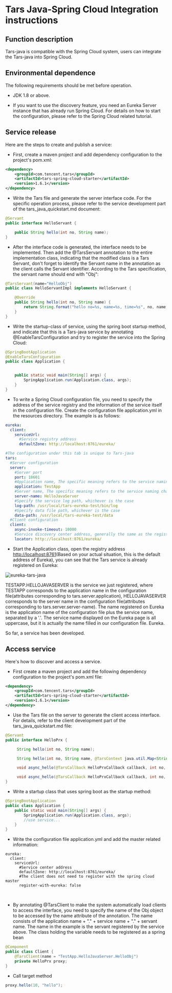 # Tars Java-Spring Cloud Integration instructions

## Function description

​Tars-java is compatible with the Spring Cloud system, users can integrate the Tars-java into Spring Cloud.
## Environmental dependence

​The following requirements should be met before operation.

- JDK 1.8 or above.

- If you want to use the discovery feature, you need an Eureka Server instance that has already run Spring Cloud. For details on how to start the configuration, please refer to the Spring Cloud related tutorial.

## Service release

Here are the steps to create and publish a service:

- First, create a maven project and add dependency configuration to the project's pom.xml:

```xml
<dependency>
    <groupId>com.tencent.tars</groupId>
    <artifactId>tars-spring-cloud-starter</artifactId>
    <version>1.6.1</version>
</dependency>
```

- Write the Tars file and generate the server interface code. For the specific operation process, please refer to the service development part of the tars_java_quickstart.md document:

```java
@Servant
public interface HelloServant {

	public String hello(int no, String name);          
}
```

- After the interface code is generated, the interface needs to be implemented. Then add the @TarsServant annotation to the entire implementation class, indicating that the modified class is a Tars Servant, don't forget to identify the Servant name in the annotation as the client calls the Servant identifier. According to the Tars specification, the servant name should end with "Obj":

```java
@TarsServant(name="HelloObj")
public class HelloServantImpl implements HelloServant {

    @Override
    public String hello(int no, String name) {
        return String.format("hello no=%s, name=%s, time=%s", no, name,     System.currentTimeMillis());
    }
}
```

- Write the startup-class of service, using the spring boot startup method, and indicate that this is a Tars-java service by annotating @EnableTarsConfiguration and try to register the service into the Spring Cloud:

```java
@SpringBootApplication
@EnableTarsConfiguration
public class Application {


    public static void main(String[] args) {
        SpringApplication.run(Application.class, args);
    }
}
```
- To write a Spring Cloud configuration file, you need to specify the address of the service registry and the information of the service itself in the configuration file. Create the configuration file application.yml in the resources directory. The example is as follows:

```yml
eureka:
  client:
    serviceUrl:
      #Service registry address
	  defaultZone: http://localhost:8761/eureka/

#The configuration under this tab is unique to Tars-java
tars:    
  #Server configuration
  server:
    #Server port
    port: 18601 
    #Application name, The specific meaning refers to the service naming chapter of tars_java_quickstart.md
    application: TestApp
    #Server name, The specific meaning refers to the service naming chapter of tars_java_quickstart.md
    server-name: HelloJavaServer
    #Specify the service log path, whichever is the case
    log-path: /usr/local/tars-eureka-test/bin/log
    #Specify data file path, whichever is the case
    data-path: /usr/local/tars-eureka-test/data
  #Client configuration
  client:
    async-invoke-timeout: 10000
    #Service discovery center address, generally the same as the registration center address, can be left blank
    locator: http://localhost:8761/eureka/
```
- Start the Application class, open the registry address [http://localhost:8761](http://localhost:8761/)(Based on your actual situation, this is the default address of Eureka), you can see that the Tars service is already registered on Eureka:

![eureka-tars-java](../docs/images/eureka-tars-java.png)

 TESTAPP.HELLOJAVASERVER is the service we just registered, where TESTAPP corresponds to the application name in the configuration file(attributes corresponding to tars.server.application), HELLOJAVASERVER corresponds to the server name in the configuration file(attributes corresponding to tars.server.server-name). The name registered on Eureka is the application name of the configuration file plus the service name, separated by a '.'. The service name displayed on the Eureka page is all uppercase, but it is actually the name filled in our configuration file.
 Eureka.

So far, a service has been developed.

## Access service

Here's how to discover and access a service.

- First create a maven project and add the following dependency configuration to the project's pom.xml file:

```xml
<dependency>
    <groupId>com.tencent.tars</groupId>
    <artifactId>tars-spring-cloud-starter</artifactId>
    <version>1.6.1</version>
</dependency>
```


- Use the Tars file on the server to generate the client access interface. For details, refer to the client development part of the tars_java_quickstart.md file:


```java
@Servant
public interface HelloPrx {

	 String hello(int no, String name);

	 String hello(int no, String name, @TarsContext java.util.Map<String, String> ctx);

	 void async_hello(@TarsCallback HelloPrxCallback callback, int no, String name);

	 void async_hello(@TarsCallback HelloPrxCallback callback, int no, String name, @TarsContext java.util.Map<String, String> ctx);
}
```

- Write a startup class that uses spring boot as the startup method:

```java
@SpringBootApplication
public class Application {
    public static void main(String[] args) {
        SpringApplication.run(Application.class, args);
        //use service...
    }
}
```

- Write the configuration file application.yml and add the master related information:

```
eureka:
  client:
    serviceUrl:
      #Service center address
      defaultZone: http://localhost:8761/eureka/
      #The client does not need to register with the spring cloud master
      register-with-eureka: false
```

  ​

- By annotating @TarsClient to make the system automatically load clients to access the interface, you need to specify the name of the Obj object to be accessed by the name attribute of the annotation. The name consists of the application name + "." + service name + "." + servant name. The name in the example is the servant registered by the service above. The class holding the variable needs to be registered as a spring bean

```java
@Component
public class Client {
    @TarsClient(name = "TestApp.HelloJavaServer.HelloObj")
    private HelloPrx proxy;
}
```

- Call target method


```java
proxy.hello(10, "hello");
```

